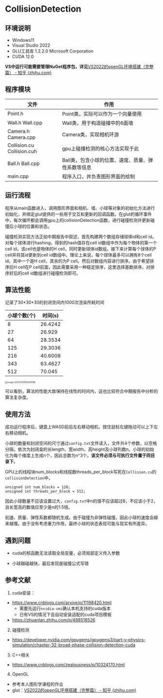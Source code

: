 # CollisionDetection

## 环境说明

+ Windows11
+ Visual Studio 2022
+ GLU工具库 1.2.2.0 Microsoft Corporation
+ CUDA 12.0

**VS中运行可能需要管理NuGet程序包，详见**[VS2022的openGL环境搭建（完整篇） - 知乎 (zhihu.com)](https://zhuanlan.zhihu.com/p/486459964)



## 程序模块

| 文件                       | 作用                                               |
| -------------------------- | -------------------------------------------------- |
| Point.h                    | Point类，实际可以作为一个向量使用                  |
| Wall.h Wall.cpp            | Wall类，用于构造碰撞中的6面墙                      |
| Camera.h Camera.cpp        | Camera类，实现相机环游                             |
| Collision.cu Collision.cuh | gpu上碰撞检测的核心方法实现于此                    |
| Ball.h Ball.cpp            | Ball类，包含小球的位置、速度、质量、弹性系数等信息 |
| main.cpp                   | 程序入口，并负责图形界面的绘制                     |



## 运行流程

程序从main函数进入，调用图形界面和相机、墙、小球等对象的初始化方法进行初始化，并绑定glut提供的一些用于交互和更新的回调函数。在glut的循环事件中，每次循环都会调用gpu上的collisionDetection函数，进行碰撞检测并更新碰撞后小球的位置和状态。

碰撞检测实现方法正如中期报告中叙述，首先构建两个数组存储球体id和cell id。对每个球体进行hashing，得到的hash值存在cell id数组中作为每个物体的第一个cell id，该cell也是物体的H cell，同时更新球体id数组。接下来计算每个球体的P cell并将其id更新到cell id数组中。理论上来说，每个球体最多可以拥有8个cell id，其中一个是H cell，其余的为P cell。然后对数组内容进行排序。由于希望排序后H cell在P cell前面，因此需要采用一种稳定排序，这里选择基数排序。对排序好后的cell id数组进行碰撞检测即可。



## 算法性能

记录了30\*30\*30的封闭空间内1000次渲染所耗时间

| 小球个数(个) | 时间(s) |
| ------------ | ------- |
| 8            | 26.4242 |
| 27           | 26.929  |
| 64           | 28.3534 |
| 125          | 29.3036 |
| 216          | 40.6008 |
| 343          | 63.4627 |
| 512          | 70.045  |

<img src="C:\Users\Ren Jiawei\AppData\Roaming\Typora\typora-user-images\image-20231229193218786.png" alt="image-20231229193218786" style="zoom:50%;" />

可以看到，算法的性能大致保持在线性的时间内，这也比较符合中期报告中分析的算法复杂度。



## 使用方法

成功运行程序后，键盘上WASD前后左右移动相机，按住鼠标左键拖动可以上下左右移动相机。



小球的数量和封闭空间的尺寸通过`config.txt`文件读入，文件共4个参数，以空格分隔，依次为封闭盒的长length、宽width、高height及小球列数n。小球的初始化为每个维度上生成n个，因此总数为n^3个。**该文件必须与可执行文件置于同目录下**。

GPU上的线程块num_blocks和线程数threads_per_block写死在`Collision.cu`的`collisionDetection`中，

```
unsigned int num_blocks = 128;
unsigned int threads_per_block = 512;
```

因此小球数量不应该设置过大，`config.txt`中n的值不应该超过8，不应该小于2，且长宽高的数值应至少是n的1.5倍。



初速、质量、弹性系数都随机生成。由于碰撞为非弹性碰撞，因此小球的速度会越来越慢。由于没有考虑重力作用，最终小球的状态表现可能与现实有所差异。



## 遇到问题

+ cuda的核函数无法读取全局变量，必须局部定义传入参数

+ 小球越碰越快，最后发现是碰撞公式写错

  



## 参考文献

1. cuda安装：

+ https://www.cnblogs.com/arxive/p/11198420.html
  + 需要先运行`nvidia-smi`确认本机支持的cuda版本
  + 已有VS的情况下会自动安装适配的cuda项目模板
+ https://zhuanlan.zhihu.com/p/488518526

2. 碰撞检测

+ https://developer.nvidia.com/gpugems/gpugems3/part-v-physics-simulation/chapter-32-broad-phase-collision-detection-cuda

3. C++相关

+ https://www.cnblogs.com/zealousness/p/10324170.html

4. OpenGL

+ 参考本人图形学课程的作业
+ glut：[VS2022的openGL环境搭建（完整篇） - 知乎 (zhihu.com)](https://zhuanlan.zhihu.com/p/486459964)



